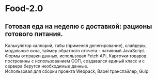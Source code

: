# Food-2.0
## Готовая еда на неделю с доставкой: рационы готового питания.

Калькулятор каллорий, табы (применял делегирование), слайдеры, модальные окна, таймер обратного отсчета - нативный JavaScript. Формы отправки данных, использовал Fetch API, Карточки товаров построенны с использованием ООП, создавался единый класс и с сервера берутся необходимые данные. <br>
Использовал для сборки проекта Webpack, Babel транспайлер, Gulp.
